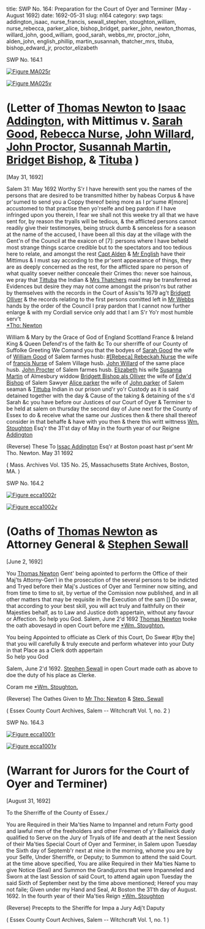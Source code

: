 title: SWP No. 164: Preparation for the Court of Oyer and Terminer (May - August 1692)
date: 1692-05-31
slug: n164
category: swp
tags: addington_isaac, nurse_francis, sewall_stephen, stoughton_william, nurse_rebecca, parker_alice, bishop_bridget, parker_john, newton_thomas, willard_john, good_william, good_sarah, webbs_mr, proctor_john, alden_john, english_phillip, martin_susannah, thatcher_mrs, tituba, bishop_edward_jr, proctor_elizabeth






<div markdown class="doc" id="n164.1">

<div class="doc_id">SWP No. 164.1</div>

<span markdown class="figure">[![Figure MA025r](archives/MA135/small/MA025r.jpg)](archives/MA135/large/MA025r.jpg)</span>

<span markdown class="figure">[![Figure MA025v](archives/MA135/small/MA025v.jpg)](archives/MA135/large/MA025v.jpg)</span>

# (Letter of [Thomas Newton](/tag/newton_thomas.html) to [Isaac Addington](/tag/addington_isaac.html), with Mittimus v. [Sarah Good](/tag/good_sarah.html), [Rebecca Nurse](/tag/nurse_rebecca.html), [John Willard](/tag/willard_john.html), [John Proctor](/tag/proctor_john.html), [Susannah Martin](/tag/martin_susannah.html), [Bridget Bishop](/tag/bishop_bridget.html), & [Tituba](tag/tituba.html) )

[May 31, 1692]

Salem  31: May 1692  Worthy S'r 
I have herewith sent you the names of the persons that are desired to be transmitted hither by habeas Corpus & have pr'sumed to send you a Coppy thereof being more as I pr'sume #[more] accustomed to that practise then yo'rselfe and beg pardon if I have infringed upon you therein, I fear we shall not this weeke try all that we have sent for, by reason the tryalls will be tedious, & the afflicted persons cannot readily give their testimonyes, being struck dumb & senceless for a season at the name of the accused, I have been all this day at the village with the Gent'n of the Council at the exaicon of [7]: persons where I have beheld most strange things scarce credible but to the spectators and too tedious here to relate, and amongst the rest [Capt Alden](/tag/alden_john.html) & [Mr English](/tag/english_phillip.html) have their Mittimus & I must say according to the pr'sent appearance of things, they are as deeply concerned as the rest, for the afflicted spare no person of what quality soever neither conceale their Crimes tho: never soe hainous, we pray that [Tittuba](/tag/tituba.html) the Indian & [Mrs Thatchers](/tag/thatcher_mrs.html) maid may be transferred as Evidences but desire they may not come amongst the prison'rs but rather by themselves with the records in the Court of Assis'ts 1679 ag't [Bridgett Olliver](/tag/bishop_bridget.html) & the records relating to the first persons comitted left in [Mr Webbs](/tag/webbs_mr.html) hands by the order of the Council I pray pardon that I cannot now further enlarge & with my Cordiall service only add that I am
                                                                 S'r 
                                                                 Yo'r most humble serv't  
                                                                 [*Tho: Newton](/tag/newton_thomas.html)   

William & Mary by the Grace of God of England Scottland France & Ireland King & Queen Defend'rs of the faith &c To our sherriffe of our County of Suffolke Greeting We Comand you that the bodyes of [Sarah Good](/tag/good_sarah.html) the wife of [William Good](/tag/good_william.html) of Salem farmes husb: [#[Rebeca] Rebeckah Nurse](/tag/nurse_rebecca.html) the wife of [francis Nurse](/tag/nurse_francis.html) of Salem Village husb. [John Willard](/tag/willard_john.html) of the same place husb. [John Procter](/tag/proctor_john.html) of Salem farmes husb. [Elizabeth](/tag/proctor_elizabeth.html) his wife [Susanna Martin](/tag/martin_susannah.html) of Almesbury widdow [Bridgett Bishop als Olliver](/tag/bishop_bridget.html) the wife of [Edw'd Bishop](/tag/bishop_edward_jr.html) of Salem Sawyer [Alice parker](/tag/parker_alice.html) the wife of [John parker](/tag/parker_john.html) of Salem seaman & [Tittuba](/tag/tituba.html) Indian in our prison und'r yo'r Custody as it is said detained together with the day & Cause of the taking & detaining of the s'd Sarah &c you have before our Justices of our Court of Oyer & Terminer to be held at salem on thursday the second day of June next for the County of Essex to do & receive what the same our Justices then & there shall thereof consider in that behaffe & have with you then & there this writt wittness [Wm. Stoughton](/tag/stoughton_william.html) Esq'r the 31'st day of May in the fourth year of our Reigne   
                                                                        [Addington](/tag/addington_isaac.html)
 
(Reverse) These To [Issac Addington](/tag/addington_isaac.html) Esq'r at Boston 
poast hast pr'sent
Mr Tho. Newton.
May 31 1692

( Mass. Archives Vol. 135 No. 25, Massachusetts State Archives, Boston, MA. )


</div>



<div markdown class="doc" id="n164.2">

<div class="doc_id">SWP No. 164.2</div>

<span markdown class="figure">[![Figure ecca1002r](archives/ecca/thumb/ecca1002r.jpg)](archives/ecca/large/ecca1002r.jpg)</span>

<span markdown class="figure">[![Figure ecca1002v](archives/ecca/thumb/ecca1002v.jpg)](archives/ecca/large/ecca1002v.jpg)</span>


# (Oaths of [Thomas Newton](/tag/newton_thomas.html) as Attorney General & [Stephen Sewall](/tag/sewall_stephen.html)

[June 2, 1692]

You [Thomas Newton](/tag/newton_thomas.html) Gent' being apointed to perform the Office of their Maj'ts Attorny-Gen'l in the prosecution of the several persons to be indicted and Tryed before their Maj's Justices of Oyer and Terminer now sitting, and from time to time to sit, by vertue of the Comission now published, and in all other matters that may be requisite in the Execution of the sam [] Do swear, that according to your best skill, you will act truly and faithfully on their Majesties behalf, as to Law and Justice doth appertain, without any favour or Affection. 
                                                                      So help you God.
Salem, June 2'd 1692 [Thomas Newton](/tag/newton_thomas.html) 
tooke the oath abovesayd in open 
Court before me
                  [*Wm. Stoughton.](/tag/stoughton_william.html)

You being Appointed to officiate as Clerk of this Court, Do Swear #[by the] that 
you will carefully & truly execute and perform whatever into your Duty in that
Place as a Clerk doth appertain                     
                                            So help you God
                     
Salem, June 2'd 1692. [Stephen Sewall](/tag/sewall_stephen.html) 
in open Court made oath as above to doe the duty of his place as Clerke.

Coram me [*Wm. Stoughton.](/tag/stoughton_william.html)

(Reverse) The Oathes Given to 
[Mr Tho: Newton](/tag/newton_thomas.html) & [Step. Sewall](/tag/sewall_stephen.html)

( Essex County Court Archives, Salem -- Witchcraft Vol. 1, no. 2 )


</div>



<div markdown class="doc" id="n164.3">

<div class="doc_id">SWP No. 164.3</div>


<span markdown class="figure">[![Figure ecca1001r](archives/ecca/thumb/ecca1001r.jpg)](archives/ecca/large/ecca1001r.jpg)</span>

<span markdown class="figure">[![Figure ecca1001v](archives/ecca/thumb/ecca1001v.jpg)](archives/ecca/large/ecca1001v.jpg)</span>

# (Warrant for Jurors for the Court of Oyer and Terminer)

[August 31, 1692]

To the Sherriffe of the County of Essex./

You are Required in their Ma'ties Name to Impannel and return Forty good and lawful men of the freeholders and other Freemen of y'r Bailiwick duely qualified to Serve on the Jury of Tryals of life and death at the next Session of their Ma'ties Special Court of Oyer and Terminer, in Salem upon Tuesday the Sixth day of Septemb'r next at nine in the morning, whome you are by your Selfe, Under Sherriffe, or Deputy; to Summon to attend the said Court. at the time above specified, 
You are alike Required in their Ma'ties Name to give Notice (Seal) and Summon the Grandjurors that were Impanneled and Sworn at the last Session of said Court, to attend again upon Tuesday the said Sixth of September next by the time above mentioned;  Hereof you may not faile; Given under my Hand and Seal, At Boston the 31'th day of August. 1692. In the fourth year of their Ma'ties Reign
[*Wm. Stoughton](/tag/stoughton_william.html)

(Reverse) Precepts to the Sheriffe for Impa a Jury 
Adj't Daputy 

( Essex County Court Archives, Salem -- Witchcraft Vol. 1, no. 1 )


</div>

